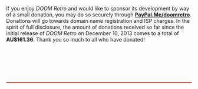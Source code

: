 If you enjoy *DOOM Retro* and would like to sponsor its development by way of a small donation, you may do so securely through **[PayPal.Me/doomretro](https://www.paypal.me/doomretro)**. Donations will go towards domain name registration and ISP charges. In the spirit of full disclosure, the amount of donations received so far since the initial release of *DOOM Retro* on December 10, 2013 comes to a total of **AU$161.36**. Thank you so much to all who have donated!

<br>
<br>
<br>
<br>

![](https://github.com/bradharding/www.doomretro.com/blob/master/wiki/bigdivider.png?raw=true)
